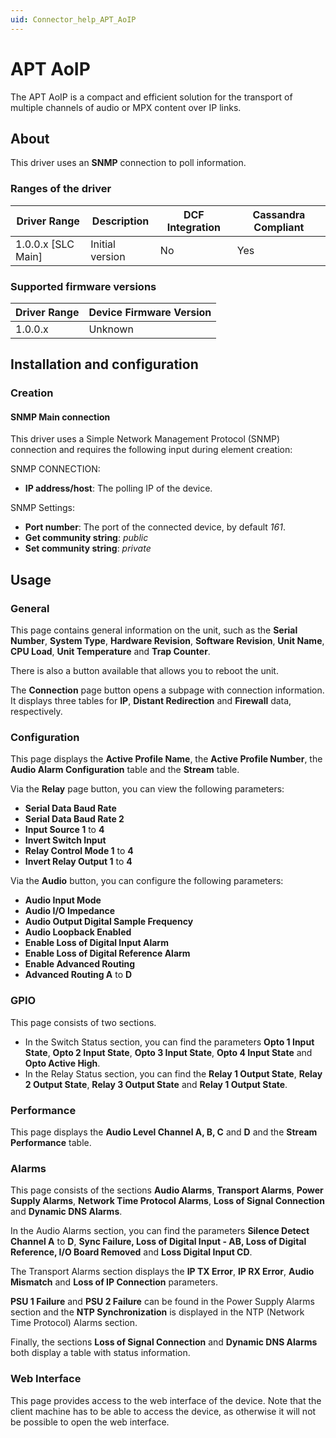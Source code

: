 ```yaml
---
uid: Connector_help_APT_AoIP
---
```


# APT AoIP

The APT AoIP is a compact and efficient solution for the transport of multiple channels of audio or MPX content over IP links.

## About

This driver uses an **SNMP** connection to poll information.

### Ranges of the driver

| **Driver Range**     | **Description** | **DCF Integration** | **Cassandra Compliant** |
|----------------------|-----------------|---------------------|-------------------------|
| 1.0.0.x \[SLC Main\] | Initial version | No                  | Yes                     |

### Supported firmware versions

| **Driver Range** | **Device Firmware Version** |
|------------------|-----------------------------|
| 1.0.0.x          | Unknown                     |

## Installation and configuration

### Creation

#### SNMP Main connection

This driver uses a Simple Network Management Protocol (SNMP) connection and requires the following input during element creation:

SNMP CONNECTION:

- **IP address/host**: The polling IP of the device.

SNMP Settings:

- **Port number**: The port of the connected device, by default *161*.
- **Get community string**: *public*
- **Set community string**: *private*

## Usage

### General

This page contains general information on the unit, such as the **Serial Number**, **System Type**, **Hardware Revision**, **Software Revision**, **Unit Name**, **CPU Load**, **Unit Temperature** and **Trap Counter**.

There is also a button available that allows you to reboot the unit.

The **Connection** page button opens a subpage with connection information. It displays three tables for **IP**, **Distant Redirection** and **Firewall** data, respectively.

### Configuration

This page displays the **Active Profile Name**, the **Active Profile Number**, the **Audio Alarm Configuration** table and the **Stream** table.

Via the **Relay** page button, you can view the following parameters:

- **Serial Data Baud Rate**
- **Serial Data Baud Rate 2**
- **Input Source 1** to **4**
- **Invert Switch Input**
- **Relay Control Mode 1** to **4**
- **Invert Relay Output 1** to **4**

Via the **Audio** button, you can configure the following parameters:

- **Audio Input Mode**
- **Audio I/O Impedance**
- **Audio Output Digital Sample Frequency**
- **Audio Loopback Enabled**
- **Enable Loss of Digital Input Alarm**
- **Enable Loss of Digital Reference Alarm**
- **Enable Advanced Routing**
- **Advanced Routing A** to **D**

### GPIO

This page consists of two sections.

- In the Switch Status section, you can find the parameters **Opto 1 Input State**, **Opto 2 Input State**, **Opto 3 Input State**, **Opto 4 Input State** and **Opto Active High**.
- In the Relay Status section, you can find the **Relay 1 Output State**, **Relay 2 Output State**, **Relay 3 Output State** and **Relay 1 Output State**.

### Performance

This page displays the **Audio Level Channel A, B, C** and **D** and the **Stream Performance** table.

### Alarms

This page consists of the sections **Audio Alarms**, **Transport Alarms**, **Power Supply Alarms**, **Network Time Protocol Alarms**, **Loss of Signal Connection** and **Dynamic DNS Alarms**.

In the Audio Alarms section, you can find the parameters **Silence Detect Channel A** to **D**, **Sync Failure, Loss of Digital Input - AB, Loss of Digital Reference, I/O Board Removed** and **Loss Digital Input CD**.

The Transport Alarms section displays the **IP TX Error**, **IP RX Error**, **Audio Mismatch** and **Loss of IP Connection** parameters.

**PSU 1 Failure** and **PSU 2 Failure** can be found in the Power Supply Alarms section and the **NTP Synchronization** is displayed in the NTP (Network Time Protocol) Alarms section.

Finally, the sections **Loss of Signal Connection** and **Dynamic DNS Alarms** both display a table with status information.

### Web Interface

This page provides access to the web interface of the device. Note that the client machine has to be able to access the device, as otherwise it will not be possible to open the web interface.
